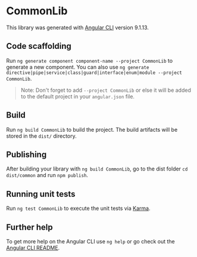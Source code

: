 # CommonLib

This library was generated with [Angular CLI](https://github.com/angular/angular-cli) version 9.1.13.

## Code scaffolding

Run `ng generate component component-name --project CommonLib` to generate a new component. You can also use `ng generate directive|pipe|service|class|guard|interface|enum|module --project CommonLib`.
> Note: Don't forget to add `--project CommonLib` or else it will be added to the default project in your `angular.json` file. 

## Build

Run `ng build CommonLib` to build the project. The build artifacts will be stored in the `dist/` directory.

## Publishing

After building your library with `ng build CommonLib`, go to the dist folder `cd dist/common` and run `npm publish`.

## Running unit tests

Run `ng test CommonLib` to execute the unit tests via [Karma](https://karma-runner.github.io).

## Further help

To get more help on the Angular CLI use `ng help` or go check out the [Angular CLI README](https://github.com/angular/angular-cli/blob/master/README.md).
